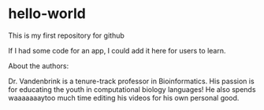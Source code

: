# hello-world
This is my first repository for github

If I had some code for an app, I could add it here for users to learn.

About the authors:

Dr. Vandenbrink is a tenure-track professor in Bioinformatics. His passion is for educating the youth in computational biology languages! He also spends waaaaaaaytoo much time editing his videos for his own personal good. 

